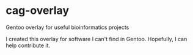 # cag-overlay
Gentoo overlay for useful bioinformatics projects

I created this overlay for software I can't find in Gentoo. Hopefully, I can help contribute it.
